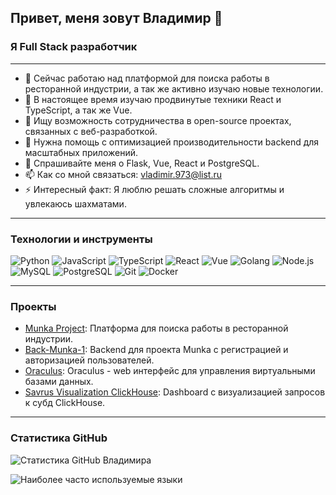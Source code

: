 ## Привет, меня зовут Владимир 👋

### Я Full Stack разработчик

---

- 🔭 Сейчас работаю над платформой для поиска работы в ресторанной индустрии, а так же активно изучаю новые технологии.
- 🌱 В настоящее время изучаю продвинутые техники React и TypeScript, а так же Vue.
- 👯 Ищу возможность сотрудничества в open-source проектах, связанных с веб-разработкой.
- 🤔 Нужна помощь с оптимизацией производительности backend для масштабных приложений.
- 💬 Спрашивайте меня о Flask, Vue, React и PostgreSQL.
- 📫 Как со мной связаться: [vladimir.973@list.ru](mailto:vladimir.973@list.ru)
- ⚡ Интересный факт: Я люблю решать сложные алгоритмы и увлекаюсь шахматами.

---

### Технологии и инструменты

![Python](https://img.shields.io/badge/Python-3670A0?style=for-the-badge&logo=python&logoColor=ffdd54)
![JavaScript](https://img.shields.io/badge/JavaScript-323330?style=for-the-badge&logo=javascript&logoColor=f7df1e)
![TypeScript](https://img.shields.io/badge/TypeScript-007ACC?style=for-the-badge&logo=typescript&logoColor=white)
![React](https://img.shields.io/badge/React-20232A?style=for-the-badge&logo=react&logoColor=61DAFB)
![Vue](https://img.shields.io/badge/Vue-4FC08D?style=for-the-badge&logo=vue-dot-js&logoColor=white)
![Golang](https://img.shields.io/badge/Go-00ADD8?style=for-the-badge&logo=go&logoColor=white)
![Node.js](https://img.shields.io/badge/Node.js-43853D?style=for-the-badge&logo=node-dot-js&logoColor=white)
![MySQL](https://img.shields.io/badge/MySQL-00000F?style=for-the-badge&logo=mysql&logoColor=white)
![PostgreSQL](https://img.shields.io/badge/PostgreSQL-316192?style=for-the-badge&logo=postgresql&logoColor=white)
![Git](https://img.shields.io/badge/Git-F05033?style=for-the-badge&logo=git&logoColor=white)
![Docker](https://img.shields.io/badge/Docker-2496ED?style=for-the-badge&logo=docker&logoColor=white)

---

### Проекты

- [Munka Project](https://github.com/CVladim1r/Front-Munka): Платформа для поиска работы в ресторанной индустрии.
- [Back-Munka-1](https://github.com/CVladim1r/Back-Munka): Backend для проекта Munka с регистрацией и авторизацией пользователей.
- [Oraculus](https://github.com/CVladim1r/orcs_front-Admiral-UIKit-Vladimir): Oraculus - web интерфейс для управления виртуальными базами данных.
- [Savrus Visualization ClickHouse](https://github.com/CVladim1r/Savrus-vue3-queryVis): Dashboard с визуализацией запросов к субд ClickHouse.


---

### Статистика GitHub

![Статистика GitHub Владимира](https://github-readme-stats.vercel.app/api?username=CVladim1r&show_icons=true&theme=radical)

![Наиболее часто используемые языки](https://github-readme-stats.vercel.app/api/top-langs/?username=CVladim1r&layout=compact&theme=radical)
